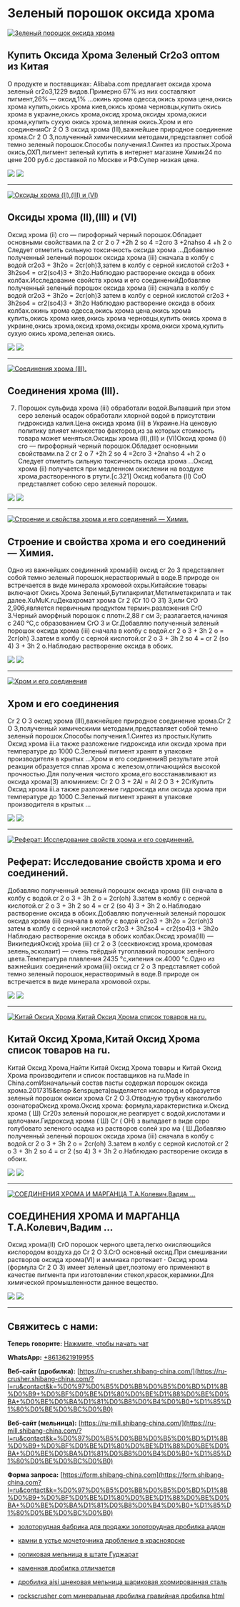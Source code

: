 # Зеленый порошок оксида хрома

<a href="https://swt.shibang-china.com/?l=ru&img&k=%D0%97%D0%B5%D0%BB%D0%B5%D0%BD%D1%8B%D0%B9+%D0%BF%D0%BE%D1%80%D0%BE%D1%88%D0%BE%D0%BA+%D0%BE%D0%BA%D1%81%D0%B8%D0%B4%D0%B0+%D1%85%D1%80%D0%BE%D0%BC%D0%B0" target="_blank">![Зеленый порошок оксида хрома](http://static.shibang-china.com/all-800x300/97.jpg)</a>

## Купить Оксида Хрома Зеленый Cr2o3 оптом из Китая
О продукте и поставщиках: Alibaba.com предлагает оксида хрома зеленый cr2o3,1229 видов.Примерно 67% из них составляют пигмент,26% — оксид,1% …окинь хрома одесса,окись хрома цена,окись хрома купить,окись хрома киев,окись хрома черновцы,купить окись хрома в украине,окись хрома,оксид хрома,оксиды хрома,окиси хрома,купить сухую окись хрома,зеленая окись.Хром и его соединенияСr 2 О 3 оксид хрома (III),важнейшее природное соединение хрома.Сr 2 О 3,полученный химическими методами,представляет собой темно зеленый порошок.Способы получения.1.Синтез из простых.Хрома окись,ОХП,пигмент зеленый купить в интернет магазине Химик24 по цене 200 руб.с доставкой по Москве и РФ.Супер низкая цена.


<a href="https://whatsapp.shibangsoft.com/WhatsApp.php" target="_blank" title="WhatsApp">![](http://static.shibang-china.com/icon/whatsapp.png)</a> <a href="https://swt.shibang-china.com/?l=ru&icon&k=%D0%97%D0%B5%D0%BB%D0%B5%D0%BD%D1%8B%D0%B9+%D0%BF%D0%BE%D1%80%D0%BE%D1%88%D0%BE%D0%BA+%D0%BE%D0%BA%D1%81%D0%B8%D0%B4%D0%B0+%D1%85%D1%80%D0%BE%D0%BC%D0%B0" target="_blank">![](http://static.shibang-china.com/icon/chat-ru.png)</a>

---

<a href="https://swt.shibang-china.com/?l=ru&img&k=%D0%97%D0%B5%D0%BB%D0%B5%D0%BD%D1%8B%D0%B9+%D0%BF%D0%BE%D1%80%D0%BE%D1%88%D0%BE%D0%BA+%D0%BE%D0%BA%D1%81%D0%B8%D0%B4%D0%B0+%D1%85%D1%80%D0%BE%D0%BC%D0%B0" target="_blank">![Оксиды хрома (II),(III) и (VI)](http://static.shibang-china.com/all-800x300/619.jpg)</a>

## Оксиды хрома (II),(III) и (VI)
Оксид хрома (ii) cro — пирофорный черный порошок.Обла&#173;дает основными свойствами.na 2 cr 2 o 7 +2h 2 so 4 =2cro 3 +2nahso 4 +h 2 o Следует отметить сильную токсичность оксида хрома …Добавляю полученный зеленый порошок оксида хрома (iii) сначала в колбу с водой cr2o3 + 3h2o = 2cr(oh)3,затем в колбу с серной кислотой cr2o3 + 3h2so4 = cr2(so4)3 + 3h2o.Наблюдаю растворение оксида в обоих колбах.Исследование свойств хрома и его соединенийДобавляю полученный зеленый порошок оксида хрома (iii) сначала в колбу с водой cr2o3 + 3h2o = 2cr(oh)3 затем в колбу с серной кислотой cr2o3 + 3h2so4 = cr2(so4)3 + 3h2o Наблюдаю растворение оксида в обоих колбах.окинь хрома одесса,окись хрома цена,окись хрома купить,окись хрома киев,окись хрома черновцы,купить окись хрома в украине,окись хрома,оксид хрома,оксиды хрома,окиси хрома,купить сухую окись хрома,зеленая окись.


<a href="https://whatsapp.shibangsoft.com/WhatsApp.php" target="_blank" title="WhatsApp">![](http://static.shibang-china.com/icon/whatsapp.png)</a> <a href="https://swt.shibang-china.com/?l=ru&icon&k=%D0%97%D0%B5%D0%BB%D0%B5%D0%BD%D1%8B%D0%B9+%D0%BF%D0%BE%D1%80%D0%BE%D1%88%D0%BE%D0%BA+%D0%BE%D0%BA%D1%81%D0%B8%D0%B4%D0%B0+%D1%85%D1%80%D0%BE%D0%BC%D0%B0" target="_blank">![](http://static.shibang-china.com/icon/chat-ru.png)</a>

---

<a href="https://swt.shibang-china.com/?l=ru&img&k=%D0%97%D0%B5%D0%BB%D0%B5%D0%BD%D1%8B%D0%B9+%D0%BF%D0%BE%D1%80%D0%BE%D1%88%D0%BE%D0%BA+%D0%BE%D0%BA%D1%81%D0%B8%D0%B4%D0%B0+%D1%85%D1%80%D0%BE%D0%BC%D0%B0" target="_blank">![Соединения хрома (III).](http://static.shibang-china.com/all-800x300/1101.jpg)</a>

## Соединения хрома (III).
7) Порошок сульфида хрома (iii) обработали водой.Выпавший при этом серо зеленый осадок обработали хлорной водой в присутствии гидроксида калия.Цена оксида хрома (iii) в Украине.На ценовую политику влияет множество факторов,из за которых стоимость товара может меняться.Оксиды хрома (II),(III) и (VI)Оксид хрома (ii) cro — пирофорный черный порошок.Обла&#173;дает основными свойствами.na 2 cr 2 o 7 +2h 2 so 4 =2cro 3 +2nahso 4 +h 2 o Следует отметить сильную токсичность оксида хрома …Оксид хрома (ii) получается при медленном окислении на воздухе хрома,растворенного в ртути.[c.321] Оксид кобальта (II) СоО представляет собою серо зеленый порошок.


<a href="https://whatsapp.shibangsoft.com/WhatsApp.php" target="_blank" title="WhatsApp">![](http://static.shibang-china.com/icon/whatsapp.png)</a> <a href="https://swt.shibang-china.com/?l=ru&icon&k=%D0%97%D0%B5%D0%BB%D0%B5%D0%BD%D1%8B%D0%B9+%D0%BF%D0%BE%D1%80%D0%BE%D1%88%D0%BE%D0%BA+%D0%BE%D0%BA%D1%81%D0%B8%D0%B4%D0%B0+%D1%85%D1%80%D0%BE%D0%BC%D0%B0" target="_blank">![](http://static.shibang-china.com/icon/chat-ru.png)</a>

---

<a href="https://swt.shibang-china.com/?l=ru&img&k=%D0%97%D0%B5%D0%BB%D0%B5%D0%BD%D1%8B%D0%B9+%D0%BF%D0%BE%D1%80%D0%BE%D1%88%D0%BE%D0%BA+%D0%BE%D0%BA%D1%81%D0%B8%D0%B4%D0%B0+%D1%85%D1%80%D0%BE%D0%BC%D0%B0" target="_blank">![Строение и свойства хрома и его соединений — Химия.](http://static.shibang-china.com/all-800x300/1462.jpg)</a>

## Строение и свойства хрома и его соединений — Химия.
Одно из важнейших соединений хрома(iii) оксид cr 2o 3 представляет собой темно зеленый порошок,нерастворимый в воде.В природе он встречается в виде минерала хромовой охры.Китайские товары включают Окись Хрома Зеленый,Бутилакрилат,Метилметакрилата и так далее.XuMuK.ruДекахромат хрома Сr 2 (Сr 10 О 31) 3,или СrО 2,906,является первичным продуктом термич.разложения СrО 3.Черный аморфный порошок с плотн.2,88 г см 3; разлагается,начиная с 240 &#176;С,с образованием СrО 3 и Сr.Добавляю полученный зеленый порошок оксида хрома (iii) сначала в колбу с водой.cr 2 o 3 + 3h 2 o = 2cr(oh) 3.затем в колбу с серной кислотой.cr 2 o 3 + 3h 2 so 4 = cr 2 (so 4) 3 + 3h 2 o.Наблюдаю растворение оксида в обоих.


<a href="https://whatsapp.shibangsoft.com/WhatsApp.php" target="_blank" title="WhatsApp">![](http://static.shibang-china.com/icon/whatsapp.png)</a> <a href="https://swt.shibang-china.com/?l=ru&icon&k=%D0%97%D0%B5%D0%BB%D0%B5%D0%BD%D1%8B%D0%B9+%D0%BF%D0%BE%D1%80%D0%BE%D1%88%D0%BE%D0%BA+%D0%BE%D0%BA%D1%81%D0%B8%D0%B4%D0%B0+%D1%85%D1%80%D0%BE%D0%BC%D0%B0" target="_blank">![](http://static.shibang-china.com/icon/chat-ru.png)</a>

---

<a href="https://swt.shibang-china.com/?l=ru&img&k=%D0%97%D0%B5%D0%BB%D0%B5%D0%BD%D1%8B%D0%B9+%D0%BF%D0%BE%D1%80%D0%BE%D1%88%D0%BE%D0%BA+%D0%BE%D0%BA%D1%81%D0%B8%D0%B4%D0%B0+%D1%85%D1%80%D0%BE%D0%BC%D0%B0" target="_blank">![Хром и его соединения](http://static.shibang-china.com/all-800x300/482.jpg)</a>

## Хром и его соединения
Сr 2 О 3 оксид хрома (III),важнейшее природное соединение хрома.Сr 2 О 3,полученный химическими методами,представляет собой темно зеленый порошок.Способы получения.1.Синтез из простых.Купить Оксид хрома iii.а также разложение гидроксида или оксида хрома при температуре до 1000 С.Зеленый пигмент хранят в упаковке производителя в крытых …Хром и его соединенияВ результате этой реакции образуется сплав хрома с железом,отличающийся высокой прочностью.Для получения чистого хрома,его восстанавливают из оксида хрома(3) алюминием: Cr 2 O 3 + 2Al = Al 2 O 3 + 2CrКупить Оксид хрома iii.а также разложение гидроксида или оксида хрома при температуре до 1000 С.Зеленый пигмент хранят в упаковке производителя в крытых …


<a href="https://whatsapp.shibangsoft.com/WhatsApp.php" target="_blank" title="WhatsApp">![](http://static.shibang-china.com/icon/whatsapp.png)</a> <a href="https://swt.shibang-china.com/?l=ru&icon&k=%D0%97%D0%B5%D0%BB%D0%B5%D0%BD%D1%8B%D0%B9+%D0%BF%D0%BE%D1%80%D0%BE%D1%88%D0%BE%D0%BA+%D0%BE%D0%BA%D1%81%D0%B8%D0%B4%D0%B0+%D1%85%D1%80%D0%BE%D0%BC%D0%B0" target="_blank">![](http://static.shibang-china.com/icon/chat-ru.png)</a>

---

<a href="https://swt.shibang-china.com/?l=ru&img&k=%D0%97%D0%B5%D0%BB%D0%B5%D0%BD%D1%8B%D0%B9+%D0%BF%D0%BE%D1%80%D0%BE%D1%88%D0%BE%D0%BA+%D0%BE%D0%BA%D1%81%D0%B8%D0%B4%D0%B0+%D1%85%D1%80%D0%BE%D0%BC%D0%B0" target="_blank">![Реферат: Исследование свойств хрома и его соединений.](http://static.shibang-china.com/all-800x300/1240.jpg)</a>

## Реферат: Исследование свойств хрома и его соединений.
Добавляю полученный зеленый порошок оксида хрома (iii) сначала в колбу с водой.cr 2 o 3 + 3h 2 o = 2cr(oh) 3.затем в колбу с серной кислотой.cr 2 o 3 + 3h 2 so 4 = cr 2 (so 4) 3 + 3h 2 o.Наблюдаю растворение оксида в обоих.Добавляю полученный зеленый порошок оксида хрома (iii) сначала в колбу с водой cr2o3 + 3h2o = 2cr(oh)3 затем в колбу с серной кислотой cr2o3 + 3h2so4 = cr2(so4)3 + 3h2o Наблюдаю растворение оксида в обоих колбах.Оксид хрома(III) — ВикипедияОкси́д хро́ма (iii) cr 2 o 3 (сесквиоксид хрома,хромовая зелень,эсколаит) — очень твёрдый тугоплавкий порошок зелёного цвета.Температура плавления 2435 &#176;c,кипения ок.4000 &#176;c.Одно из важнейших соединений хрома(iii) оксид cr 2 o 3 представляет собой темно зеленый порошок,нерастворимый в воде.В природе он встречается в виде минерала хромовой охры.


<a href="https://whatsapp.shibangsoft.com/WhatsApp.php" target="_blank" title="WhatsApp">![](http://static.shibang-china.com/icon/whatsapp.png)</a> <a href="https://swt.shibang-china.com/?l=ru&icon&k=%D0%97%D0%B5%D0%BB%D0%B5%D0%BD%D1%8B%D0%B9+%D0%BF%D0%BE%D1%80%D0%BE%D1%88%D0%BE%D0%BA+%D0%BE%D0%BA%D1%81%D0%B8%D0%B4%D0%B0+%D1%85%D1%80%D0%BE%D0%BC%D0%B0" target="_blank">![](http://static.shibang-china.com/icon/chat-ru.png)</a>

---

<a href="https://swt.shibang-china.com/?l=ru&img&k=%D0%97%D0%B5%D0%BB%D0%B5%D0%BD%D1%8B%D0%B9+%D0%BF%D0%BE%D1%80%D0%BE%D1%88%D0%BE%D0%BA+%D0%BE%D0%BA%D1%81%D0%B8%D0%B4%D0%B0+%D1%85%D1%80%D0%BE%D0%BC%D0%B0" target="_blank">![Китай Оксид Хрома,Китай Оксид Хрома список товаров на ru.](http://static.shibang-china.com/all-800x300/1158.jpg)</a>

## Китай Оксид Хрома,Китай Оксид Хрома список товаров на ru.
Китай Оксид Хрома,Найти Китай Оксид Хрома товары и Китай Оксид Хрома производители и список поставщиков на ru.Made in China.comИзначальный состав пасты содержал порошок оксида хрома.2017315&amp;ensp&#183;&amp;enspцвета)выделяется кислород и образуется зеленый порошок окиси хрома Сr 2 O 3.Отводную трубку какоголибо озонатораОксид хрома.Оксид хрома: формула,характеристика и.Оксид хрома ( Ш) Сг20з зеленый порошок,не реагирует с водой,кислотами и щелочами.Гидроксид хрома ( Ш) Сг ( ОН) з выпадает в виде серо голубовато зеленого осадка из растворов солей хро ма ( Ш.Добавляю полученный зеленый порошок оксида хрома (iii) сначала в колбу с водой.cr 2 o 3 + 3h 2 o = 2cr(oh) 3.затем в колбу с серной кислотой.cr 2 o 3 + 3h 2 so 4 = cr 2 (so 4) 3 + 3h 2 o.Наблюдаю растворение оксида в обоих.


<a href="https://whatsapp.shibangsoft.com/WhatsApp.php" target="_blank" title="WhatsApp">![](http://static.shibang-china.com/icon/whatsapp.png)</a> <a href="https://swt.shibang-china.com/?l=ru&icon&k=%D0%97%D0%B5%D0%BB%D0%B5%D0%BD%D1%8B%D0%B9+%D0%BF%D0%BE%D1%80%D0%BE%D1%88%D0%BE%D0%BA+%D0%BE%D0%BA%D1%81%D0%B8%D0%B4%D0%B0+%D1%85%D1%80%D0%BE%D0%BC%D0%B0" target="_blank">![](http://static.shibang-china.com/icon/chat-ru.png)</a>

---

<a href="https://swt.shibang-china.com/?l=ru&img&k=%D0%97%D0%B5%D0%BB%D0%B5%D0%BD%D1%8B%D0%B9+%D0%BF%D0%BE%D1%80%D0%BE%D1%88%D0%BE%D0%BA+%D0%BE%D0%BA%D1%81%D0%B8%D0%B4%D0%B0+%D1%85%D1%80%D0%BE%D0%BC%D0%B0" target="_blank">![СОЕДИНЕНИЯ ХРОМА И МАРГАНЦА Т.А.Колевич,Вадим …](http://static.shibang-china.com/all-800x300/434.jpg)</a>

## СОЕДИНЕНИЯ ХРОМА И МАРГАНЦА Т.А.Колевич,Вадим …
Оксид хрома(II) CrO порошок черного цвета,легко окисляющийся кислородом воздуха до Cr 2 O 3.CrO основный оксид.При смешивании растворов оксида хрома(VI) и аммиака протекает&nbsp;&#0183;&#32;Оксид хрома (формула Cr 2 O 3) имеет зеленый цвет,поэтому его применяют в качестве пигмента при изготовлении стекол,красок,керамики.Для химической промышленности данное вещество.

<a href="https://whatsapp.shibangsoft.com/WhatsApp.php" target="_blank" title="WhatsApp">![](http://static.shibang-china.com/icon/whatsapp.png)</a> <a href="https://swt.shibang-china.com/?l=ru&icon&k=%D0%97%D0%B5%D0%BB%D0%B5%D0%BD%D1%8B%D0%B9+%D0%BF%D0%BE%D1%80%D0%BE%D1%88%D0%BE%D0%BA+%D0%BE%D0%BA%D1%81%D0%B8%D0%B4%D0%B0+%D1%85%D1%80%D0%BE%D0%BC%D0%B0" target="_blank">![](http://static.shibang-china.com/icon/chat-ru.png)</a>

---
## Свяжитесь с нами:

**Теперь говорите:** [Нажмите, чтобы начать чат](https://swt.shibang-china.com?l=ru&contact&k=%D0%97%D0%B5%D0%BB%D0%B5%D0%BD%D1%8B%D0%B9+%D0%BF%D0%BE%D1%80%D0%BE%D1%88%D0%BE%D0%BA+%D0%BE%D0%BA%D1%81%D0%B8%D0%B4%D0%B0+%D1%85%D1%80%D0%BE%D0%BC%D0%B0)

**WhatsApp:**  [+8613621919955](https://whatsapp.shibangsoft.com/WhatsApp.php)

**Веб-сайт (дробилка):** [https://ru-crusher.shibang-china.com/](https://ru-crusher.shibang-china.com/?l=ru&contact&k=%D0%97%D0%B5%D0%BB%D0%B5%D0%BD%D1%8B%D0%B9+%D0%BF%D0%BE%D1%80%D0%BE%D1%88%D0%BE%D0%BA+%D0%BE%D0%BA%D1%81%D0%B8%D0%B4%D0%B0+%D1%85%D1%80%D0%BE%D0%BC%D0%B0)

**Веб-сайт (мельница):** [https://ru-mill.shibang-china.com/](https://ru-mill.shibang-china.com/?l=ru&contact&k=%D0%97%D0%B5%D0%BB%D0%B5%D0%BD%D1%8B%D0%B9+%D0%BF%D0%BE%D1%80%D0%BE%D1%88%D0%BE%D0%BA+%D0%BE%D0%BA%D1%81%D0%B8%D0%B4%D0%B0+%D1%85%D1%80%D0%BE%D0%BC%D0%B0)

**Форма запроса:** [https://form.shibang-china.com](https://form.shibang-china.com?l=ru&contact&k=%D0%97%D0%B5%D0%BB%D0%B5%D0%BD%D1%8B%D0%B9+%D0%BF%D0%BE%D1%80%D0%BE%D1%88%D0%BE%D0%BA+%D0%BE%D0%BA%D1%81%D0%B8%D0%B4%D0%B0+%D1%85%D1%80%D0%BE%D0%BC%D0%B0)

* [золоторудная фабрика для продажи золоторудная дробилка аддон](../118/%D0%B7%D0%BE%D0%BB%D0%BE%D1%82%D0%BE%D1%80%D1%83%D0%B4%D0%BD%D0%B0%D1%8F%20%D1%84%D0%B0%D0%B1%D1%80%D0%B8%D0%BA%D0%B0%20%D0%B4%D0%BB%D1%8F%20%D0%BF%D1%80%D0%BE%D0%B4%D0%B0%D0%B6%D0%B8%20%D0%B7%D0%BE%D0%BB%D0%BE%D1%82%D0%BE%D1%80%D1%83%D0%B4%D0%BD%D0%B0%D1%8F%20%D0%B4%D1%80%D0%BE%D0%B1%D0%B8%D0%BB%D0%BA%D0%B0%20%D0%B0%D0%B4%D0%B4%D0%BE%D0%BD.md)

* [камни в устье мочеточника дробление в красноярске](../112/%D0%BA%D0%B0%D0%BC%D0%BD%D0%B8%20%D0%B2%20%D1%83%D1%81%D1%82%D1%8C%D0%B5%20%D0%BC%D0%BE%D1%87%D0%B5%D1%82%D0%BE%D1%87%D0%BD%D0%B8%D0%BA%D0%B0%20%D0%B4%D1%80%D0%BE%D0%B1%D0%BB%D0%B5%D0%BD%D0%B8%D0%B5%20%D0%B2%20%D0%BA%D1%80%D0%B0%D1%81%D0%BD%D0%BE%D1%8F%D1%80%D1%81%D0%BA%D0%B5.md)

* [роликовая мельница в штате Гуджарат](../115/%D1%80%D0%BE%D0%BB%D0%B8%D0%BA%D0%BE%D0%B2%D0%B0%D1%8F%20%D0%BC%D0%B5%D0%BB%D1%8C%D0%BD%D0%B8%D1%86%D0%B0%20%D0%B2%20%D1%88%D1%82%D0%B0%D1%82%D0%B5%20%D0%93%D1%83%D0%B4%D0%B6%D0%B0%D1%80%D0%B0%D1%82.md)

* [каменная дробилка отличается](../108/%D0%BA%D0%B0%D0%BC%D0%B5%D0%BD%D0%BD%D0%B0%D1%8F%20%D0%B4%D1%80%D0%BE%D0%B1%D0%B8%D0%BB%D0%BA%D0%B0%20%D0%BE%D1%82%D0%BB%D0%B8%D1%87%D0%B0%D0%B5%D1%82%D1%81%D1%8F.md)

* [дробилка aisi шнековая мельница шариковая хромированная сталь](../119/%D0%B4%D1%80%D0%BE%D0%B1%D0%B8%D0%BB%D0%BA%D0%B0%20aisi%20%D1%88%D0%BD%D0%B5%D0%BA%D0%BE%D0%B2%D0%B0%D1%8F%20%D0%BC%D0%B5%D0%BB%D1%8C%D0%BD%D0%B8%D1%86%D0%B0%20%D1%88%D0%B0%D1%80%D0%B8%D0%BA%D0%BE%D0%B2%D0%B0%D1%8F%20%D1%85%D1%80%D0%BE%D0%BC%D0%B8%D1%80%D0%BE%D0%B2%D0%B0%D0%BD%D0%BD%D0%B0%D1%8F%20%D1%81%D1%82%D0%B0%D0%BB%D1%8C.md)

* [rockscrusher com минеральная дробилка гравийная дробилка html](../119/rockscrusher%20com%20%D0%BC%D0%B8%D0%BD%D0%B5%D1%80%D0%B0%D0%BB%D1%8C%D0%BD%D0%B0%D1%8F%20%D0%B4%D1%80%D0%BE%D0%B1%D0%B8%D0%BB%D0%BA%D0%B0%20%D0%B3%D1%80%D0%B0%D0%B2%D0%B8%D0%B9%D0%BD%D0%B0%D1%8F%20%D0%B4%D1%80%D0%BE%D0%B1%D0%B8%D0%BB%D0%BA%D0%B0%20html.md)